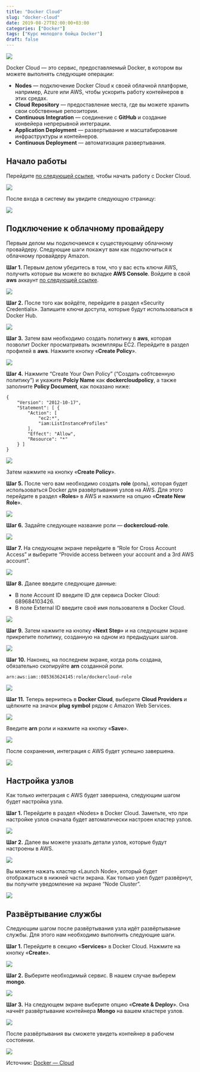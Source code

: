 ```yaml
---
title: "Docker Cloud"
slug: "docker-cloud"
date: 2019-08-27T02:00:00+03:00
categories: ["Docker"]
tags: ["Курс молодого бойца Docker"]
draft: false
---
```


![](/posts/docker-cloud/docker26.jpg)

Docker Cloud — это сервис, предоставляемый Docker, в котором вы можете выполнять следующие операции:

- **Nodes** — подключение Docker Cloud к своей облачной платформе, например, Azure или AWS, чтобы ускорить работу
контейнеров в этих средах.
- **Cloud Repository** — предоставление места, где вы можете хранить свои собственные репозитории.
- **Continuous Integration** — соединение с **GitHub** и создание конвейера непрерывной интеграции.
- **Application Deployment** — развертывание и масштабирование инфраструктуры и контейнеров.
- **Continuous Deployment** — автоматизация развертывания.

## Начало работы

Перейдите [по следующей ссылке](https://cloud.docker.com/), чтобы начать работу с Docker Cloud.

![](https://i.imgur.com/lepEeZ2.jpg)

После входа в систему вы увидите следующую страницу:

![](https://i.imgur.com/v2qPgWn.jpg)

## Подключение к облачному провайдеру

Первым делом мы подключаемся к существующему облачному провайдеру. Следующие шаги покажут вам как подключиться к облачному
провайдеру Amazon.

**Шаг 1.** Первым делом убедитесь в том, что у вас есть ключи AWS, получить которые вы можете во вкладке **AWS Console**.
Войдите в свой **aws** аккаунт [по следующей ссылке](https://aws.amazon.com/ru/console/).

![](https://i.imgur.com/kJ0tb8f.jpg)

**Шаг 2.** После того как войдёте, перейдите в раздел «Security Credentials». Запишите ключи доступа, которые будут
использоваться в Docker Hub.

![](https://i.imgur.com/g5fqpQS.jpg)

**Шаг 3.** Затем вам необходимо создать политику в **aws**, которая позволит Docker просматривать экземпляры EC2. Перейдите
в раздел профилей в **aws**. Нажмите кнопку «**Create Policy**».

![](https://i.imgur.com/RKEhfe7.jpg)

**Шаг 4.** Нажмите “Create Your Own Policy” (“Создать собтсвенную политику”) и укажите **Polciy Name** как **dockercloudpolicy**,
а также заполните **Policy Document**, как показано ниже:

```
{
    "Version": "2012-10-17",
    "Statement": [ {
        "Action": [
            "ec2:*",
            "iam:ListInstanceProfiles"
        ],
        "Effect": "Allow",
        "Resource": "*"
    } ]
}
```

![](https://i.imgur.com/Q6BVJ6L.jpg)

Затем нажмите на кнопку «**Create Policy**».

**Шаг 5.** После чего вам необходимо создать **role** (роль), которая будет использоваться Docker для развёртывания узлов
на AWS. Для этого перейдите в раздел «**Roles**» в AWS и нажмите на опцию «**Create New Role**».

![](https://i.imgur.com/D2rbLCd.jpg)

**Шаг 6.** Задайте следующее название роли — **dockercloud-role**.

![](https://i.imgur.com/cd6Uc56.jpg)

**Шаг 7.** На следующем экране перейдите в “Role for Cross Account Access” и выберите “Provide access between your account
and a 3rd AWS account”.

![](https://i.imgur.com/Ft0JzxI.jpg)

**Шаг 8.** Далее введите следующие данные:

- В поле Account ID введите ID для сервиса Docker Cloud: 689684103426.
- В поле External ID введите своё имя пользователя в Docker Cloud.

![](https://i.imgur.com/AH3vEqc.jpg)

**Шаг 9.** Затем нажмите на кнопку «**Next Step**» и на следующем экране прикрепите политику, созданную на одном
из предыдущих шагов.

![](https://i.imgur.com/7OP5fjE.jpg)

**Шаг 10.** Наконец, на последнем экране, когда роль создана, обязательно скопируйте **arn** созданной роли.

```
arn:aws:iam::085363624145:role/dockercloud-role
```

![](https://i.imgur.com/xfTwdHx.jpg)

**Шаг 11.** Теперь вернитесь в **Docker Cloud**, выберите **Cloud Providers** и щёлкните на значок **plug symbol** рядом
с Amazon Web Services.

![](https://i.imgur.com/rqRSWMg.jpg)

Введите **arn** роли и нажмите на кнопку «**Save**».

![](https://i.imgur.com/n18rjgq.jpg)

После сохранения, интеграция с AWS будет успешно завершена.

![](https://i.imgur.com/dWWPv2q.jpg)

## Настройка узлов

Как только интеграция с AWS будет завершена, следующим шагом будет настройка узла.

**Шаг 1.** Перейдите в раздел «Nodes» в Docker Cloud. Заметьте, что при настройке узлов сначала будет автоматически
настроен кластер узлов.

![](https://i.imgur.com/42r7BMt.jpg)

**Шаг 2.** Далее вы можете указать детали узлов, которые будут настроены в AWS.

![](https://i.imgur.com/WUEOXcA.jpg)

Вы можете нажать кластер «Launch Node», который будет отображаться в нижней части экрана. Как только узел будет развёрнут,
вы получите уведомление на экране “Node Cluster”.

![](https://i.imgur.com/1EaFYPE.jpg)

## Развёртывание службы

Следующим шагом после развёртывания узла идёт развёртывание службы. Для этого нам необходимо выполнить следующие шаги.

**Шаг 1.** Перейдите в секцию «**Services**» в Docker Cloud. Нажмите на кнопку «**Create**».

![](https://i.imgur.com/AD78AAt.jpg)

**Шаг 2.** Выберите необходимый сервис. В нашем случае выберем **mongo**.

![](https://i.imgur.com/maTUmKJ.jpg)

**Шаг 3.** На следующем экране выберите опцию «**Create & Deploy**». Она начнёт развёртывание контейнера **Mongo**
на вашем кластере узлов.

![](https://i.imgur.com/yrOdyhg.jpg)

После развёртывания вы сможете увидеть контейнер в рабочем состоянии.

![](https://i.imgur.com/Xus6tlo.jpg)

Источник: [Docker — Cloud](https://www.tutorialspoint.com/docker/docker_cloud.htm)

